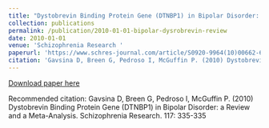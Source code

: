 ```yaml
---
title: "Dystobrevin Binding Protein Gene (DTNBP1) in Bipolar Disorder: a Review and a Meta-Analysis "
collection: publications
permalink: /publication/2010-01-01-bipolar-dysrobrevin-review
date: 2010-01-01
venue: 'Schizophrenia Research '
paperurl: 'https://www.schres-journal.com/article/S0920-9964(10)00662-6/abstract?code=schres-site'
citation: 'Gavsina D, Breen G, Pedroso I, McGuffin P. (2010) Dystobrevin Binding Protein Gene (DTNBP1) in Bipolar Disorder: a Review and a Meta-Analysis. Schizophrenia Research. 117: 335-335 '
---
```


<a href='https://www.schres-journal.com/article/S0920-9964(10)00662-6/abstract?code=schres-site'>Download paper here</a>

Recommended citation: Gavsina D, Breen G, Pedroso I, McGuffin P. (2010) Dystobrevin Binding Protein Gene (DTNBP1) in Bipolar Disorder: a Review and a Meta-Analysis. Schizophrenia Research. 117: 335-335 